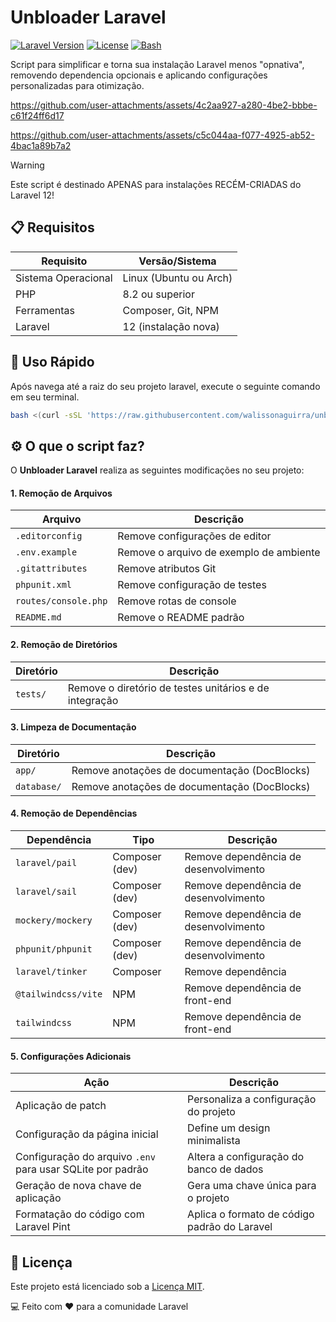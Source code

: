 # Unbloader Laravel

[![Laravel Version](https://img.shields.io/badge/Laravel-12-FF2D20.svg?style=flat&logo=laravel&logoColor=white)](https://laravel.com)
[![License](https://img.shields.io/badge/License-MIT-blue.svg)](LICENSE)
[![Bash](https://img.shields.io/badge/Shell-Bash-4EAA25.svg?style=flat&logo=gnu-bash&logoColor=white)](https://www.gnu.org/software/bash/)

Script para simplificar e torna sua instalação Laravel menos "opnativa", removendo dependencia opcionais e aplicando configurações personalizadas para otimização.

<p align="center">

https://github.com/user-attachments/assets/4c2aa927-a280-4be2-bbbe-c61f24ff6d17

https://github.com/user-attachments/assets/c5c044aa-f077-4925-ab52-4bac1a89b7a2

</p>

> [!Warning]  
> Este script é destinado APENAS para instalações RECÉM-CRIADAS do Laravel 12!

## 📋 Requisitos

| Requisito | Versão/Sistema |
|-----------|----------------|
| Sistema Operacional | Linux (Ubuntu ou Arch) |
| PHP | 8.2 ou superior |
| Ferramentas | Composer, Git, NPM |
| Laravel | 12 (instalação nova) |

## 🚀 Uso Rápido

Após navega até a raiz do seu projeto laravel, execute o seguinte comando em seu terminal.

```bash
bash <(curl -sSL 'https://raw.githubusercontent.com/walissonaguirra/unbloader-laravel/main/unbloader_laravel.sh')
```
## ⚙️ O que o script faz?


O **Unbloader Laravel** realiza as seguintes modificações no seu projeto:

#### 1. **Remoção de Arquivos**

| **Arquivo**           | **Descrição**                      |
|-----------------------|------------------------------------|
| `.editorconfig`       | Remove configurações de editor     |
| `.env.example`        | Remove o arquivo de exemplo de ambiente |
| `.gitattributes`      | Remove atributos Git               |
| `phpunit.xml`         | Remove configuração de testes      |
| `routes/console.php`  | Remove rotas de console            |
| `README.md`           | Remove o README padrão             |

#### 2. **Remoção de Diretórios**

| **Diretório**         | **Descrição**                      |
|-----------------------|------------------------------------|
| `tests/`              | Remove o diretório de testes unitários e de integração |

#### 3. **Limpeza de Documentação**

| **Diretório**         | **Descrição**                      |
|-----------------------|------------------------------------|
| `app/`                | Remove anotações de documentação (DocBlocks) |
| `database/`           | Remove anotações de documentação (DocBlocks) |

#### 4. **Remoção de Dependências**

| **Dependência**       | **Tipo**   | **Descrição**                      |
|-----------------------|------------|------------------------------------|
| `laravel/pail`        | Composer (dev) | Remove dependência de desenvolvimento |
| `laravel/sail`        | Composer (dev) | Remove dependência de desenvolvimento |
| `mockery/mockery`     | Composer (dev) | Remove dependência de desenvolvimento |
| `phpunit/phpunit`     | Composer (dev) | Remove dependência de desenvolvimento |
| `laravel/tinker`      | Composer   | Remove dependência                 |
| `@tailwindcss/vite`   | NPM        | Remove dependência de front-end    |
| `tailwindcss`         | NPM        | Remove dependência de front-end    |

#### 5. **Configurações Adicionais**

| **Ação**                                                      | **Descrição**                           |
|---------------------------------------------------------------|-----------------------------------------|
| Aplicação de patch                                            | Personaliza a configuração do projeto  |
| Configuração da página inicial                                 | Define um design minimalista           |
| Configuração do arquivo `.env` para usar SQLite por padrão     | Altera a configuração do banco de dados |
| Geração de nova chave de aplicação                             | Gera uma chave única para o projeto    |
| Formatação do código com Laravel Pint                          | Aplica o formato de código padrão do Laravel |

## 📄 Licença
Este projeto está licenciado sob a [Licença MIT](LICENSE).

💻 Feito com ❤️ para a comunidade Laravel
